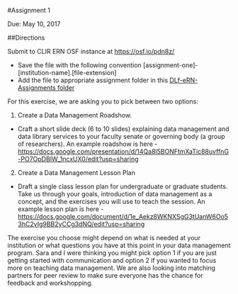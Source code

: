 #Assignment 1

Due: May 10, 2017

##Directions

Submit to CLIR ERN OSF instance at <https://osf.io/pdn8z/>
  * Save the file with the following convention [assignment-one]-[institution-name].[file-extension]
  * Add the file to appropriate assignment folder in this [DLf-eRN-Assignments folder](https://drive.google.com/folderview?id=0B00qDiMLT3XddXBOWWRZM1RISkk&usp=sharing)

For this exercise, we are asking you to pick between two options:

1. Create a Data Management Roadshow.
  * Craft a short slide deck (6 to 10 slides) explaining data management and data library services to your faculty senate or governing body (a group of researchers). An example roadshow is here - https://docs.google.com/presentation/d/14Qa8l5BONFtmXaTic88uvffnG-PO7OpDBIW_1ncxUX0/edit?usp=sharing

2. Create a Data Management Lesson Plan
  * Draft a single class lesson plan for undergraduate or graduate students. Take us through your goals, introduction of data management as a concept, and the exercises you will use to teach the session. An example lesson plan is here - https://docs.google.com/document/d/1e_Aekz8WKNXSgG3tUanW6Oo53hC2vIg9BB2yCCg3dNQ/edit?usp=sharing

The exercise you choose might depend on what is needed at your institution or what questions you have at this point in your data management program. Sara and I were thinking you might pick option 1 if you are just getting started with communication and option 2 if you wanted to focus more on teaching data management. We are also looking into matching partners for peer review to make sure everyone has the chance for feedback and workshopping.

